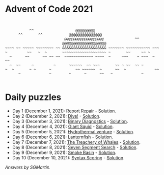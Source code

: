 # Advent of Code 2021

```


           ^^                   @@@@@@@@@
      ^^       ^^            @@@@@@@@@@@@@@@
                           @@@@@@@@@@@@@@@@@@              ^^
                          @@@@@@@@@@@@@@@@@@@@
~~~~ ~~ ~~~~~ ~~~~~~~~ ~~ &&&&&&&&&&&&&&&&&&&& ~~~~~~~ ~~~~~~~~~~~ ~~~
~         ~~   ~  ~       ~~~~~~~~~~~~~~~~~~~~ ~       ~~     ~~ ~
  ~      ~~      ~~ ~~ ~~  ~~~~~~~~~~~~~ ~~~~  ~     ~~~    ~ ~~~  ~ ~~ 
  ~  ~~     ~         ~      ~~~~~~  ~~ ~~~       ~~ ~ ~~  ~~ ~ 
~  ~       ~ ~      ~           ~~ ~~~~~~  ~      ~~  ~             ~~
      ~             ~        ~      ~      ~~   ~             ~


```

# Daily puzzles

* Day 1 (December 1, 2021): [Report Repair](https://adventofcode.com/2021/day/1) - [Solution](https://gitlab.com/SGMartin/advent-of-code-2021/-/tree/main/day1).
* Day 2 (December 2, 2021): [Dive!](https://adventofcode.com/2021/day/2) - [Solution](https://gitlab.com/SGMartin/advent-of-code-2021/-/tree/main/day2).
* Day 3 (December 3, 2021): [Binary Diagnostics](https://adventofcode.com/2021/day/3) - [Solution](https://gitlab.com/SGMartin/advent-of-code-2021/-/tree/main/day3). 
* Day 4 (December 4, 2021): [Giant Squid](https://adventofcode.com/2021/day/4) - [Solution](https://gitlab.com/SGMartin/advent-of-code-2021/-/tree/main/day4).
* Day 5 (December 5, 2021): [Hydrothermal venture](https://adventofcode.com/2021/day/5) - [Solution](https://gitlab.com/SGMartin/advent-of-code-2021/-/tree/main/day5).
* Day 6 (December 6, 2021): [Lanternfish](https://adventofcode.com/2021/day/6) - [Solution](https://gitlab.com/SGMartin/advent-of-code-2021/-/tree/main/day6).
* Day 7 (December 7, 2021): [The Treachery of Whales](https://adventofcode.com/2021/day/7) - [Solution](https://gitlab.com/SGMartin/advent-of-code-2021/-/tree/main/day7).
* Day 8 (December 8, 2021): [Seven Segment Search](https://adventofcode.com/2021/day/8) - [Solution](https://gitlab.com/SGMartin/advent-of-code-2021/-/tree/main/day8).
* Day 9 (December 9, 2021): [Smoke Basin](https://adventofcode.com/2021/day/9) - [Solution](https://gitlab.com/SGMartin/advent-of-code-2021/-/tree/main/day9).
* Day 10 (December 10, 2021): [Syntax Scoring](https://adventofcode.com/2021/day/10) - [Solution](https://gitlab.com/SGMartin/advent-of-code-2021/-/tree/main/day10).


_Answers by SGMartin._
